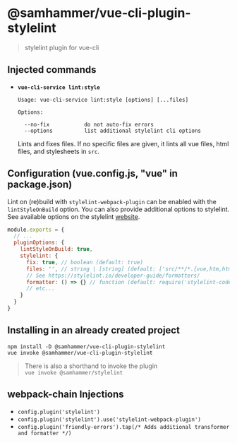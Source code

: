 # @samhammer/vue-cli-plugin-stylelint

> stylelint plugin for vue-cli

## Injected commands

- **`vue-cli-service lint:style`**

  ```
  Usage: vue-cli-service lint:style [options] [...files]

  Options:

    --no-fix           do not auto-fix errors
    --options          list additional stylelint cli options
  ```

  Lints and fixes files. If no specific files are given, it lints all vue files, html files, and stylesheets in `src`.

## Configuration (vue.config.js, "vue" in package.json)

Lint on (re)build with `stylelint-webpack-plugin` can be enabled with the `lintStyleOnBuild` option. You can also provide additional options to stylelint. See available options on the stylelint [website](https://stylelint.io/user-guide/node-api/#options).

``` js
module.exports = {
  // ...
  pluginOptions: {
    lintStyleOnBuild: true,
    stylelint: {
      fix: true, // boolean (default: true)
      files: '', // string | [string] (default: ['src/**/*.{vue,htm,html,css,sss,less,scss}'])
      // See https://stylelint.io/developer-guide/formatters/
      formatter: () => {} // function (default: require('stylelint-codeframe-formatter'))
      // etc...
    }
  }
}
```

## Installing in an already created project

```
npm install -D @samhammer/vue-cli-plugin-stylelint
vue invoke @samhammer/vue-cli-plugin-stylelint
```

> There is also a shorthand to invoke the plugin  
> `vue invoke @samhammer/stylelint`

## webpack-chain Injections

- `config.plugin('stylelint')`
- `config.plugin('stylelint').use('stylelint-webpack-plugin')`
- `config.plugin('friendly-errors').tap(/* Adds additional transformer and formatter */)`
